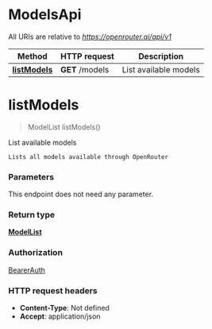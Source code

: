 # ModelsApi

All URIs are relative to *https://openrouter.ai/api/v1*

| Method | HTTP request | Description |
|------------- | ------------- | -------------|
| [**listModels**](ModelsApi.md#listModels) | **GET** /models | List available models |


<a name="listModels"></a>
# **listModels**
> ModelList listModels()

List available models

    Lists all models available through OpenRouter

### Parameters
This endpoint does not need any parameter.

### Return type

[**ModelList**](../Models/ModelList.md)

### Authorization

[BearerAuth](../README.md#BearerAuth)

### HTTP request headers

- **Content-Type**: Not defined
- **Accept**: application/json

